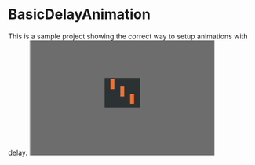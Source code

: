 # BasicDelayAnimation

This is a sample project showing the correct way to setup animations with delay.
![animation](https://raw.githubusercontent.com/malolans/BasicDelayAnimation/master/animation.gif)